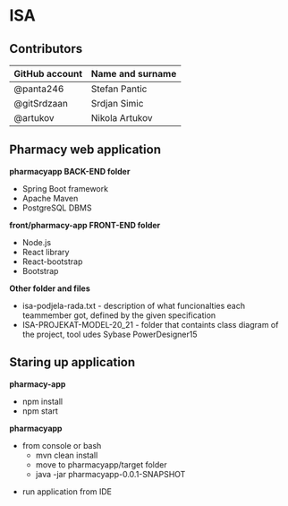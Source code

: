 # ISA

## Contributors

GitHub account | Name and surname
------------ | -------------
@panta246 | Stefan Pantic
@gitSrdzaan | Srdjan Simic
@artukov | Nikola Artukov

## Pharmacy web application

**pharmacyapp BACK-END folder**

  * Spring Boot framework
  * Apache Maven
  * PostgreSQL DBMS

**front/pharmacy-app FRONT-END folder**
  
  * Node.js
  * React library
  * React-bootstrap
  * Bootstrap
  
**Other folder and files**

  * isa-podjela-rada.txt - description of what funcionalties each teammember got, defined by the given specification  
  * ISA-PROJEKAT-MODEL-20_21 - folder that containts class diagram of the project, tool udes Sybase PowerDesigner15

## Staring up application

**pharmacy-app**

 * npm install
 * npm start
 
**pharmacyapp**

 - from console or bash
   - mvn clean install
   - move to pharmacyapp/target folder
   - java -jar pharmacyapp-0.0.1-SNAPSHOT
  
* run application from IDE
